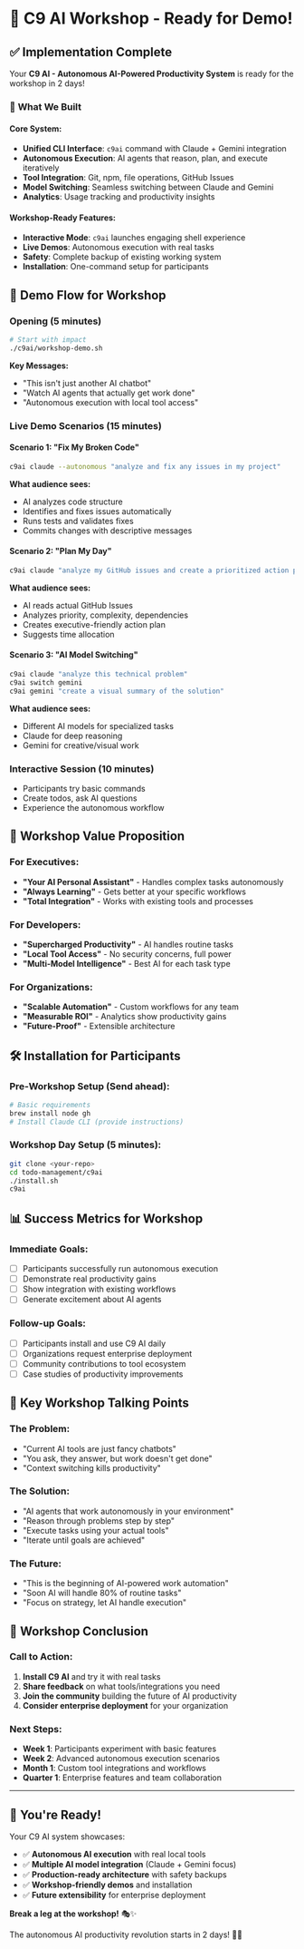 # 🎪 C9 AI Workshop - Ready for Demo!

## ✅ **Implementation Complete**

Your **C9 AI - Autonomous AI-Powered Productivity System** is ready for the workshop in 2 days!

### 🎯 **What We Built**

#### **Core System:**
- **Unified CLI Interface**: `c9ai` command with Claude + Gemini integration
- **Autonomous Execution**: AI agents that reason, plan, and execute iteratively  
- **Tool Integration**: Git, npm, file operations, GitHub Issues
- **Model Switching**: Seamless switching between Claude and Gemini
- **Analytics**: Usage tracking and productivity insights

#### **Workshop-Ready Features:**
- **Interactive Mode**: `c9ai` launches engaging shell experience
- **Live Demos**: Autonomous execution with real tasks
- **Safety**: Complete backup of existing working system
- **Installation**: One-command setup for participants

## 🚀 **Demo Flow for Workshop**

### **Opening (5 minutes)**
```bash
# Start with impact
./c9ai/workshop-demo.sh
```

**Key Messages:**
- "This isn't just another AI chatbot"
- "Watch AI agents that actually get work done"
- "Autonomous execution with local tool access"

### **Live Demo Scenarios (15 minutes)**

#### **Scenario 1: "Fix My Broken Code"**
```bash
c9ai claude --autonomous "analyze and fix any issues in my project"
```
**What audience sees:**
- AI analyzes code structure
- Identifies and fixes issues automatically
- Runs tests and validates fixes
- Commits changes with descriptive messages

#### **Scenario 2: "Plan My Day"**
```bash
c9ai claude "analyze my GitHub issues and create a prioritized action plan"
```
**What audience sees:**
- AI reads actual GitHub Issues
- Analyzes priority, complexity, dependencies
- Creates executive-friendly action plan
- Suggests time allocation

#### **Scenario 3: "AI Model Switching"**
```bash
c9ai claude "analyze this technical problem"
c9ai switch gemini
c9ai gemini "create a visual summary of the solution"
```
**What audience sees:**
- Different AI models for specialized tasks
- Claude for deep reasoning
- Gemini for creative/visual work

### **Interactive Session (10 minutes)**
- Participants try basic commands
- Create todos, ask AI questions
- Experience the autonomous workflow

## 🎪 **Workshop Value Proposition**

### **For Executives:**
- **"Your AI Personal Assistant"** - Handles complex tasks autonomously
- **"Always Learning"** - Gets better at your specific workflows
- **"Total Integration"** - Works with existing tools and processes

### **For Developers:**
- **"Supercharged Productivity"** - AI handles routine tasks
- **"Local Tool Access"** - No security concerns, full power
- **"Multi-Model Intelligence"** - Best AI for each task type

### **For Organizations:**
- **"Scalable Automation"** - Custom workflows for any team
- **"Measurable ROI"** - Analytics show productivity gains
- **"Future-Proof"** - Extensible architecture

## 🛠️ **Installation for Participants**

### **Pre-Workshop Setup (Send ahead):**
```bash
# Basic requirements
brew install node gh
# Install Claude CLI (provide instructions)
```

### **Workshop Day Setup (5 minutes):**
```bash
git clone <your-repo>
cd todo-management/c9ai
./install.sh
c9ai
```

## 📊 **Success Metrics for Workshop**

### **Immediate Goals:**
- [ ] Participants successfully run autonomous execution
- [ ] Demonstrate real productivity gains
- [ ] Show integration with existing workflows
- [ ] Generate excitement about AI agents

### **Follow-up Goals:**
- [ ] Participants install and use C9 AI daily
- [ ] Organizations request enterprise deployment
- [ ] Community contributions to tool ecosystem
- [ ] Case studies of productivity improvements

## 🎯 **Key Workshop Talking Points**

### **The Problem:**
- "Current AI tools are just fancy chatbots"
- "You ask, they answer, but work doesn't get done"
- "Context switching kills productivity"

### **The Solution:**
- "AI agents that work autonomously in your environment"
- "Reason through problems step by step"  
- "Execute tasks using your actual tools"
- "Iterate until goals are achieved"

### **The Future:**
- "This is the beginning of AI-powered work automation"
- "Soon AI will handle 80% of routine tasks"
- "Focus on strategy, let AI handle execution"

## 🎉 **Workshop Conclusion**

### **Call to Action:**
1. **Install C9 AI** and try it with real tasks
2. **Share feedback** on what tools/integrations you need
3. **Join the community** building the future of AI productivity
4. **Consider enterprise deployment** for your organization

### **Next Steps:**
- **Week 1**: Participants experiment with basic features
- **Week 2**: Advanced autonomous execution scenarios  
- **Month 1**: Custom tool integrations and workflows
- **Quarter 1**: Enterprise features and team collaboration

---

## 🚀 **You're Ready!**

Your C9 AI system showcases:
- ✅ **Autonomous AI execution** with real local tools
- ✅ **Multiple AI model integration** (Claude + Gemini focus)
- ✅ **Production-ready architecture** with safety backups
- ✅ **Workshop-friendly demos** and installation
- ✅ **Future extensibility** for enterprise deployment

**Break a leg at the workshop!** 🎭✨

The autonomous AI productivity revolution starts in 2 days! 🤖🚀